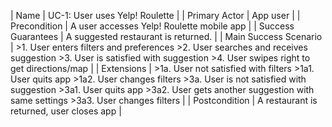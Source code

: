 | Name | UC-1: User uses Yelp! Roulette |
| Primary Actor | App user |
| Precondition | A user accesses Yelp! Roulette mobile app |
| Success Guarantees | A suggested restaurant is returned. |
| Main Success Scenario | >1. User enters filters and preferences
						  >2. User searches and receives suggestion
						  >3. User is satisfied with suggestion
						  >4. User swipes right to get directions/map |
| Extensions | >1a. User not satisfied with filters
				>1a1. User quits app
				>1a2. User changes filters
			   >3a. User is not satisfied with suggestion
				>3a1. User quits app
				>3a2. User gets another suggestion with same settings
				>3a3. User changes filters |
| Postcondition | A restaurant is returned, user closes app |

